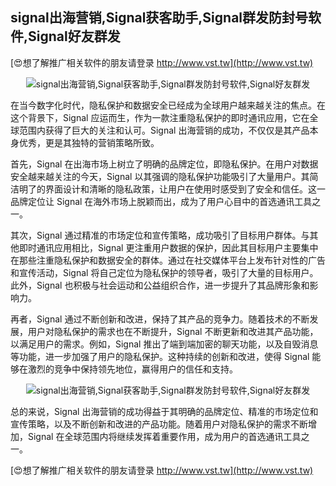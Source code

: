 ## **signal出海营销,Signal获客助手,Signal群发防封号软件,Signal好友群发**

[😍想了解推广相关软件的朋友请登录 http://www.vst.tw](http://www.vst.tw)

 <center><img src="https://vst.tw/MP4/tuiguang/png/1.png" alt="signal出海营销,Signal获客助手,Signal群发防封号软件,Signal好友群发"></center>

在当今数字化时代，隐私保护和数据安全已经成为全球用户越来越关注的焦点。在这个背景下，Signal 应运而生，作为一款注重隐私保护的即时通讯应用，它在全球范围内获得了巨大的关注和认可。Signal 出海营销的成功，不仅仅是其产品本身优秀，更是其独特的营销策略所致。

首先，Signal 在出海市场上树立了明确的品牌定位，即隐私保护。在用户对数据安全越来越关注的今天，Signal 以其强调的隐私保护功能吸引了大量用户。其简洁明了的界面设计和清晰的隐私政策，让用户在使用时感受到了安全和信任。这一品牌定位让 Signal 在海外市场上脱颖而出，成为了用户心目中的首选通讯工具之一。

其次，Signal 通过精准的市场定位和宣传策略，成功吸引了目标用户群体。与其他即时通讯应用相比，Signal 更注重用户数据的保护，因此其目标用户主要集中在那些注重隐私保护和数据安全的群体。通过在社交媒体平台上发布针对性的广告和宣传活动，Signal 将自己定位为隐私保护的领导者，吸引了大量的目标用户。此外，Signal 也积极与社会运动和公益组织合作，进一步提升了其品牌形象和影响力。

再者，Signal 通过不断创新和改进，保持了其产品的竞争力。随着技术的不断发展，用户对隐私保护的需求也在不断提升，Signal 不断更新和改进其产品功能，以满足用户的需求。例如，Signal 推出了端到端加密的聊天功能，以及自毁消息等功能，进一步加强了用户的隐私保护。这种持续的创新和改进，使得 Signal 能够在激烈的竞争中保持领先地位，赢得用户的信任和支持。

 <center><img src="https://vst.tw/MP4/tuiguang/png/4.png" alt="signal出海营销,Signal获客助手,Signal群发防封号软件,Signal好友群发"></center>

总的来说，Signal 出海营销的成功得益于其明确的品牌定位、精准的市场定位和宣传策略，以及不断创新和改进的产品功能。随着用户对隐私保护的需求不断增加，Signal 在全球范围内将继续发挥着重要作用，成为用户的首选通讯工具之一。

[😍想了解推广相关软件的朋友请登录 http://www.vst.tw](http://www.vst.tw)



